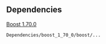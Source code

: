 ## Dependencies ##

[Boost 1.70.0](http://www.boost.org/users/history/version_1_70_0.html)

`Dependencies/boost_1_70_0/boost/...`
